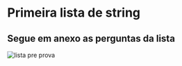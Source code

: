 # Primeira lista de string

## Segue em anexo as perguntas da lista

![lista pre prova](https://user-images.githubusercontent.com/51101723/71221543-b898e000-22ab-11ea-98df-0820708b313c.jpg)
